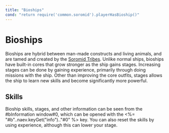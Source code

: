 ```yaml
---
title: "Bioships"
cond: "return require('common.soromid').playerHasBioship()"
---
```

# Bioships

Bioships are hybrid between man-made constructs and living animals, and are tamed and created by the [Soromid Tribes](factions/soromid).
Unlike normal ships, bioships have built-in cores that grow stronger as the ship gains stages.
Increasing stages can be done by gaining experience, primarily through doing missions with the ship.
Other than improving the core outfits, stages allows the ship to learn new skills and become significantly more powerful.

## Skills

Bioship skills, stages, and other information can be seen from the #bInformation window#0, which can be opened with the <%= "#b"..naev.keyGet("info").."#0" %> key.
You can also reset the skills by using experience, although this can lower your stage.

